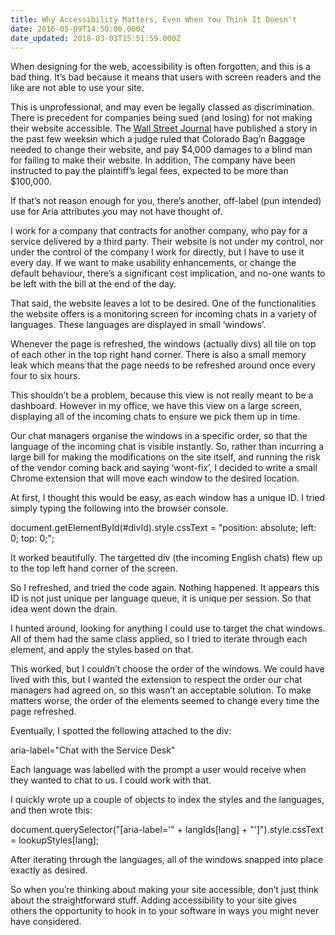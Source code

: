 ```yaml
---
title: Why Accessibility Matters, Even When You Think It Doesn't
date: 2016-05-09T14:50:00.000Z
date_updated: 2018-03-03T15:51:59.000Z
---
```


When designing for the web, accessibility is often forgotten, and this is a bad thing. It’s bad because it means that users with screen readers and the like are not able to use your site.

This is unprofessional, and may even be legally classed as discrimination. There is precedent for companies being sued (and losing) for not making their website accessible. The [Wall Street Journal](http://blogs.wsj.com/law/2016/03/25/court-orders-company-to-make-website-accessible-to-the-blind/) have published a story in the past few weeksin which a judge ruled that Colorado Bag’n Baggage needed to change their website, and pay $4,000 damages to a blind man for failing to make their website. In addition, The company have been instructed to pay the plaintiff’s legal fees, expected to be more than $100,000.

If that’s not reason enough for you, there’s another, off-label (pun intended) use for Aria attributes you may not have thought of.

I work for a company that contracts for another company, who pay for a service delivered by a third party. Their website is not under my control, nor under the control of the company I work for directly, but I have to use it every day. If we want to make usability enhancements, or change the default behaviour, there’s a significant cost implication, and no-one wants to be left with the bill at the end of the day.

That said, the website leaves a lot to be desired. One of the functionalities the website offers is a monitoring screen for incoming chats in a variety of languages. These languages are displayed in small ‘windows’.

Whenever the page is refreshed, the windows (actually divs) all tile on top of each other in the top right hand corner. There is also a small memory leak which means that the page needs to be refreshed around once every four to six hours.

This shouldn’t be a problem, because this view is not really meant to be a dashboard. However in my office, we have this view on a large screen, displaying all of the incoming chats to ensure we pick them up in time.

Our chat managers organise the windows in a specific order, so that the language of the incoming chat is visible instantly. So, rather than incurring a large bill for making the modifications on the site itself, and running the risk of the vendor coming back and saying ‘wont-fix’, I decided to write a small Chrome extension that will move each window to the desired location.

At first, I thought this would be easy, as each window has a unique ID. I tried simply typing the following into the browser console.

document.getElementById(#divId).style.cssText = "position: absolute; left: 0; top: 0;";

It worked beautifully. The targetted div (the incoming English chats) flew up to the top left hand corner of the screen.

So I refreshed, and tried the code again. Nothing happened. It appears this ID is not just unique per language queue, it is unique per session. So that idea went down the drain.

I hunted around, looking for anything I could use to target the chat windows. All of them had the same class applied, so I tried to iterate through each element, and apply the styles based on that.

This worked, but I couldn’t choose the order of the windows. We could have lived with this, but I wanted the extension to respect the order our chat managers had agreed on, so this wasn’t an acceptable solution. To make matters worse, the order of the elements seemed to change every time the page refreshed.

Eventually, I spotted the following attached to the div:

aria-label="Chat with the Service Desk"

Each language was labelled with the prompt a user would receive when they wanted to chat to us. I could work with that.

I quickly wrote up a couple of objects to index the styles and the languages, and then wrote this:

document.querySelector("[aria-label='" + langIds[lang] + "']").style.cssText = lookupStyles[lang];

After iterating through the languages, all of the windows snapped into place exactly as desired.

So when you’re thinking about making your site accessible, don’t just think about the straightforward stuff. Adding accessibility to your site gives others the opportunity to hook in to your software in ways you might never have considered.
